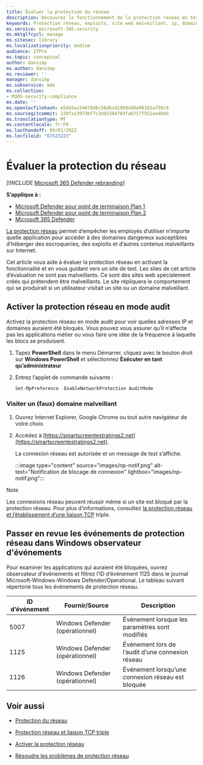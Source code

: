 ```yaml
---
title: Évaluer la protection du réseau
description: Découvrez le fonctionnement de la protection réseau en testant les scénarios courants auxquels elle protège.
keywords: Protection réseau, exploits, site web malveillant, ip, domaine, domaines, évaluer, tester, démonstration
ms.service: microsoft-365-security
ms.mktglfcycl: manage
ms.sitesec: library
ms.localizationpriority: medium
audience: ITPro
ms.topic: conceptual
author: dansimp
ms.author: dansimp
ms.reviewer: ''
manager: dansimp
ms.subservice: mde
ms.collection:
- M365-security-compliance
ms.date: ''
ms.openlocfilehash: e5de5ac54678d6c56dbcd190ddd6e06381a758c9
ms.sourcegitcommit: 228fa13973bf7c2d91504703fab757f552ae40dd
ms.translationtype: MT
ms.contentlocale: fr-FR
ms.lasthandoff: 09/01/2022
ms.locfileid: "67523223"
---
```

# <a name="evaluate-network-protection"></a>Évaluer la protection du réseau

[!INCLUDE [Microsoft 365 Defender rebranding](../../includes/microsoft-defender.md)]

**S’applique à :**
- [Microsoft Defender pour point de terminaison Plan 1](https://go.microsoft.com/fwlink/?linkid=2154037)
- [Microsoft Defender pour point de terminaison Plan 2](https://go.microsoft.com/fwlink/?linkid=2154037)
- [Microsoft 365 Defender](https://go.microsoft.com/fwlink/?linkid=2118804)

[La protection réseau](network-protection.md) permet d’empêcher les employés d’utiliser n’importe quelle application pour accéder à des domaines dangereux susceptibles d’héberger des escroqueries, des exploits et d’autres contenus malveillants sur Internet.

Cet article vous aide à évaluer la protection réseau en activant la fonctionnalité et en vous guidant vers un site de test. Les sites de cet article d’évaluation ne sont pas malveillants. Ce sont des sites web spécialement créés qui prétendent être malveillants. Le site répliquera le comportement qui se produirait si un utilisateur visitait un site ou un domaine malveillant.

## <a name="enable-network-protection-in-audit-mode"></a>Activer la protection réseau en mode audit

Activez la protection réseau en mode audit pour voir quelles adresses IP et domaines auraient été bloqués. Vous pouvez vous assurer qu’il n’affecte pas les applications métier ou vous faire une idée de la fréquence à laquelle les blocs se produisent.

1. Tapez **PowerShell** dans le menu Démarrer, cliquez avec le bouton droit sur **Windows PowerShell** et sélectionnez **Exécuter en tant qu’administrateur**
2. Entrez l’applet de commande suivante :

    ```PowerShell
    Set-MpPreference -EnableNetworkProtection AuditMode
    ```

### <a name="visit-a-fake-malicious-domain"></a>Visiter un (faux) domaine malveillant

1. Ouvrez Internet Explorer, Google Chrome ou tout autre navigateur de votre choix.

2. Accédez à [https://smartscreentestratings2.net](https://smartscreentestratings2.net).

    La connexion réseau est autorisée et un message de test s’affiche.
    
    :::image type="content" source="images/np-notif.png" alt-text="Notification de blocage de connexion" lightbox="images/np-notif.png":::

> [!NOTE]
> Les connexions réseau peuvent réussir même si un site est bloqué par la protection réseau. Pour plus d’informations, consultez [la protection réseau et l’établissement d’une liaison TCP](network-protection.md#network-protection-and-the-tcp-three-way-handshake) triple.

## <a name="review-network-protection-events-in-windows-event-viewer"></a>Passer en revue les événements de protection réseau dans Windows observateur d'événements

Pour examiner les applications qui auraient été bloquées, ouvrez observateur d'événements et filtrez l’ID d’événement 1125 dans le journal Microsoft-Windows-Windows Defender/Operational. Le tableau suivant répertorie tous les événements de protection réseau.

| ID d’événement | Fournir/Source | Description |
|---|---|---|
| 5007 | Windows Defender (opérationnel) | Événement lorsque les paramètres sont modifiés |
| 1125 | Windows Defender (opérationnel) | Événement lors de l’audit d’une connexion réseau |
| 1126 | Windows Defender (opérationnel) | Événement lorsqu’une connexion réseau est bloquée |

## <a name="see-also"></a>Voir aussi

- [Protection du réseau](network-protection.md)

- [Protection réseau et liaison TCP triple](network-protection.md#network-protection-and-the-tcp-three-way-handshake)

- [Activer la protection réseau](enable-network-protection.md)

- [Résoudre les problèmes de protection réseau](troubleshoot-np.md)

